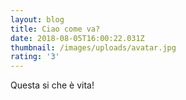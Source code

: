 ```yaml
---
layout: blog
title: Ciao come va?
date: 2018-08-05T16:00:22.031Z
thumbnail: /images/uploads/avatar.jpg
rating: '3'
---
```

Questa si che è vita!
